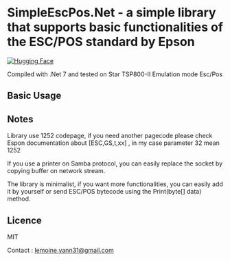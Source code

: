 # SimpleEscPos.Net - a simple library that supports basic functionalities of the ESC/POS standard by Epson

[![Hugging Face](https://img.shields.io/badge/%F0%9F%A4%97%20Hugging%20Face-blue)](https://github.com/lemoine-yann)

Compiled with .Net 7 and tested on Star TSP800-II Emulation mode Esc/Pos

## Basic Usage

## Notes

Library use 1252 codepage, if you need another pagecode please check Espon documentation about [ESC,GS,t,xx] , in my case parameter 32 mean 1252

If you use a printer on Samba protocol, you can easily replace the socket by copying buffer on network stream.

The library is minimalist, if you want more functionalities, you can easily add it by yourself or send ESC/POS bytecode using the Print(byte[] data) method.

## Licence

MIT

Contact : [lemoine.yann31@gmail.com](mailto:lemoine.yann31@gmail.com)
